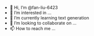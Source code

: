 - 👋 Hi, I’m @fan-liu-6423
- 👀 I’m interested in ...
- 🌱 I’m currently learning text generation
- 💞️ I’m looking to collaborate on ...
- 📫 How to reach me ...

<!---
fan-liu-6423/fan-liu-6423 is a ✨ special ✨ repository because its `README.md` (this file) appears on your GitHub profile.
You can click the Preview link to take a look at your changes.
--->
